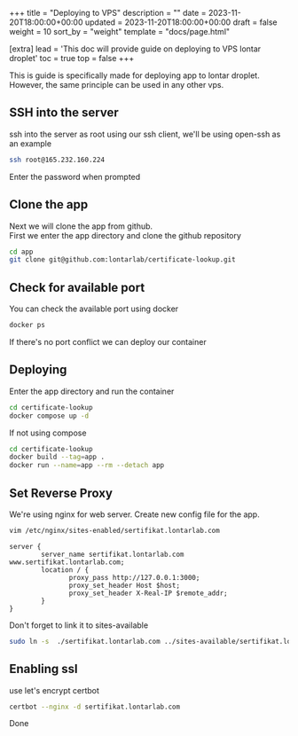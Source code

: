 +++
title = "Deploying to VPS"
description = ""
date = 2023-11-20T18:00:00+00:00
updated = 2023-11-20T18:00:00+00:00
draft = false
weight = 10
sort_by = "weight"
template = "docs/page.html"

[extra]
lead = 'This doc will provide guide on deploying to VPS lontar droplet'
toc = true
top = false
+++

This is guide is specifically made for deploying app to lontar droplet. However, the same principle can be used in any other vps.

## SSH into the server
ssh into the server as root using our ssh client, we'll be using open-ssh as an example
```bash
ssh root@165.232.160.224
```
Enter the password when prompted

## Clone the app
Next we will clone the app from github.  
First we enter the app directory and clone the github repository
```bash
cd app
git clone git@github.com:lontarlab/certificate-lookup.git
```

## Check for available port
You can check the available port using docker
```bash
docker ps
```
If there's no port conflict we can deploy our container

## Deploying
Enter the app directory and run the container
```bash
cd certificate-lookup
docker compose up -d
```
If not using compose
```bash
cd certificate-lookup
docker build --tag=app .
docker run --name=app --rm --detach app
```

## Set Reverse Proxy
We're using nginx for web server.
Create new config file for the app.
```bash
vim /etc/nginx/sites-enabled/sertifikat.lontarlab.com
```

```
server {
        server_name sertifikat.lontarlab.com www.sertifikat.lontarlab.com;
        location / {
               proxy_pass http://127.0.0.1:3000;
               proxy_set_header Host $host;
               proxy_set_header X-Real-IP $remote_addr;
        }
}
```
Don't forget to link it to sites-available
```bash
sudo ln -s  ./sertifikat.lontarlab.com ../sites-available/sertifikat.lontarlab.com
```

## Enabling ssl
use let's encrypt certbot
```bash
certbot --nginx -d sertifikat.lontarlab.com
```

Done
